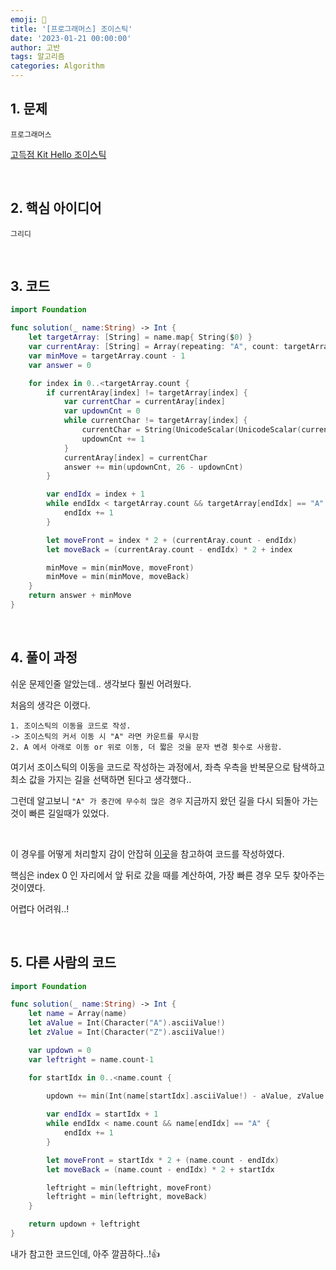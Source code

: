 ```yaml
---
emoji: 🧶
title: '[프로그래머스] 조이스틱'
date: '2023-01-21 00:00:00'
author: 고반
tags: 알고리즘
categories: Algorithm
---
```


## 1. 문제

`프로그래머스`

[고득점 Kit Hello 조이스틱](https://school.programmers.co.kr/learn/courses/30/lessons/42860)


<br/>

## 2. 핵심 아이디어

`그리디`

<br/>

## 3. 코드

```swift
import Foundation

func solution(_ name:String) -> Int {
    let targetArray: [String] = name.map{ String($0) }
    var currentAray: [String] = Array(repeating: "A", count: targetArray.count)
    var minMove = targetArray.count - 1
    var answer = 0

    for index in 0..<targetArray.count {
        if currentAray[index] != targetArray[index] {
            var currentChar = currentAray[index]
            var updownCnt = 0
            while currentChar != targetArray[index] {
                currentChar = String(UnicodeScalar(UnicodeScalar(currentChar)!.value + 1)!)
                updownCnt += 1
            }
            currentAray[index] = currentChar
            answer += min(updownCnt, 26 - updownCnt)
        }

        var endIdx = index + 1
        while endIdx < targetArray.count && targetArray[endIdx] == "A" {
            endIdx += 1
        }

        let moveFront = index * 2 + (currentAray.count - endIdx)
        let moveBack = (currentAray.count - endIdx) * 2 + index

        minMove = min(minMove, moveFront)
        minMove = min(minMove, moveBack)
    }
    return answer + minMove
}


```

<br/>

## 4. 풀이 과정

쉬운 문제인줄 알았는데.. 생각보다 훨씬 어려웠다.

처음의 생각은 이랬다.

    1. 조이스틱의 이동을 코드로 작성.
    -> 조이스틱의 커서 이동 시 "A" 라면 카운트를 무시함
    2. A 에서 아래로 이동 or 위로 이동, 더 짧은 것을 문자 변경 횟수로 사용함.

여기서 조이스틱의 이동을 코드로 작성하는 과정에서, 좌측 우측을 반복문으로 탐색하고 최소 값을 가지는 길을 선택하면 된다고 생각했다..

그런데 알고보니 `"A" 가 중간에 무수히 많은 경우` 지금까지 왔던 길을 다시 되돌아 가는 것이 빠른 길일때가 있었다.

<br/>

이 경우를 어떻게 처리할지 감이 안잡혀 [이곳](https://inuplace.tistory.com/1091)을 참고하여 코드를 작성하였다.

핵심은 index 0 인 자리에서 앞 뒤로 갔을 때를 계산하여, 가장 빠른 경우 모두 찾아주는 것이였다.

어렵다 어려워..!

<br/>

## 5. 다른 사람의 코드

```swift
import Foundation

func solution(_ name:String) -> Int {
    let name = Array(name)
    let aValue = Int(Character("A").asciiValue!)
    let zValue = Int(Character("Z").asciiValue!)

    var updown = 0    
    var leftright = name.count-1  

    for startIdx in 0..<name.count {
   
        updown += min(Int(name[startIdx].asciiValue!) - aValue, zValue - Int(name[startIdx].asciiValue!) + 1)

        var endIdx = startIdx + 1
        while endIdx < name.count && name[endIdx] == "A" {
            endIdx += 1
        }

        let moveFront = startIdx * 2 + (name.count - endIdx)
        let moveBack = (name.count - endIdx) * 2 + startIdx

        leftright = min(leftright, moveFront)
        leftright = min(leftright, moveBack)
    }

    return updown + leftright
}

```

내가 참고한 코드인데, 아주 깔끔하다..!👍

<br/>


```toc

```
